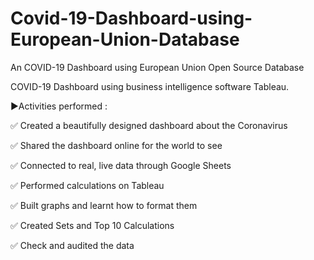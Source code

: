# Covid-19-Dashboard-using-European-Union-Database
An COVID-19 Dashboard using European Union Open Source Database

COVID-19 Dashboard using business intelligence software Tableau.

▶️Activities performed :

✅ Created a beautifully designed dashboard about the Coronavirus

✅ Shared the dashboard online for the world to see

✅ Connected to real, live data through Google Sheets

✅ Performed calculations on Tableau

✅ Built graphs and learnt how to format them

✅ Created Sets and Top 10 Calculations

✅ Check and audited the data
